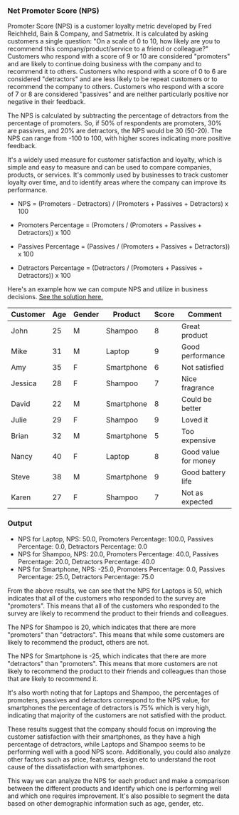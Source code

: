 ### Net Promoter Score (NPS)

Promoter Score (NPS) is a customer loyalty metric developed by Fred Reichheld, Bain & Company, and Satmetrix. It is calculated by asking customers a single question: "On a scale of 0 to 10, how likely are you to recommend this company/product/service to a friend or colleague?" Customers who respond with a score of 9 or 10 are considered "promoters" and are likely to continue doing business with the company and to recommend it to others. Customers who respond with a score of 0 to 6 are considered "detractors" and are less likely to be repeat customers or to recommend the company to others. Customers who respond with a score of 7 or 8 are considered "passives" and are neither particularly positive nor negative in their feedback.

The NPS is calculated by subtracting the percentage of detractors from the percentage of promoters. So, if 50% of respondents are promoters, 30% are passives, and 20% are detractors, the NPS would be 30 (50-20). The NPS can range from -100 to 100, with higher scores indicating more positive feedback.

It's a widely used measure for customer satisfaction and loyalty, which is simple and easy to measure and can be used to compare companies, products, or services. It's commonly used by businesses to track customer loyalty over time, and to identify areas where the company can improve its performance.

- NPS = (Promoters - Detractors) / (Promoters + Passives + Detractors) x 100

- Promoters Percentage = (Promoters / (Promoters + Passives + Detractors)) x 100

- Passives Percentage = (Passives / (Promoters + Passives + Detractors)) x 100

- Detractors Percentage = (Detractors / (Promoters + Passives + Detractors)) x 100

Here's an example how we can compute NPS and utilize in business decisions. [See the solution here.]()

| Customer | Age | Gender | Product       | Score | Comment                |
|----------|-----|--------|---------------|-------|------------------------|
| John     | 25  | M      | Shampoo       | 8     | Great product          |
| Mike     | 31  | M      | Laptop        | 9     | Good performance       |
| Amy      | 35  | F      | Smartphone    | 6     | Not satisfied          |
| Jessica  | 28  | F      | Shampoo       | 7     | Nice fragrance         |
| David    | 22  | M      | Smartphone    | 8     | Could be better        |
| Julie    | 29  | F      | Shampoo       | 9     | Loved it               |
| Brian    | 32  | M      | Smartphone    | 5     | Too expensive          |
| Nancy    | 40  | F      | Laptop        | 8     | Good value for money   |
| Steve    | 38  | M      | Smartphone    | 9     | Good battery life      |
| Karen    | 27  | F      | Shampoo       | 7     | Not as expected        |

### Output

- NPS for Laptop, NPS: 50.0, Promoters Percentage: 100.0, Passives Percentage: 0.0, Detractors Percentage: 0.0
- NPS for Shampoo, NPS: 20.0, Promoters Percentage: 40.0, Passives Percentage: 20.0, Detractors Percentage: 40.0
- NPS for Smartphone, NPS: -25.0, Promoters Percentage: 0.0, Passives Percentage: 25.0, Detractors Percentage: 75.0

From the above results, we can see that the NPS for Laptops is 50, which indicates that all of the customers who responded to the survey are "promoters". This means that all of the customers who responded to the survey are likely to recommend the product to their friends and colleagues.

The NPS for Shampoo is 20, which indicates that there are more "promoters" than "detractors". This means that while some customers are likely to recommend the product, others are not.

The NPS for Smartphone is -25, which indicates that there are more "detractors" than "promoters". This means that more customers are not likely to recommend the product to their friends and colleagues than those that are likely to recommend it.

It's also worth noting that for Laptops and Shampoo, the percentages of promoters, passives and detractors correspond to the NPS value, for smartphones the percentage of detractors is 75% which is very high, indicating that majority of the customers are not satisfied with the product.

These results suggest that the company should focus on improving the customer satisfaction with their smartphones, as they have a high percentage of detractors, while Laptops and Shampoo seems to be performing well with a good NPS score. Additionally, you could also analyze other factors such as price, features, design etc to understand the root cause of the dissatisfaction with smartphones.

This way we can analyze the NPS for each product and make a comparison between the different products and identify which one is performing well and which one requires improvement. It's also possible to segment the data based on other demographic information such as age, gender, etc.
